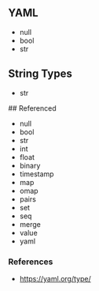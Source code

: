 ## YAML

* null
* bool
* str

## String Types

* str

## Referenced

* null
* bool
* str
* int
* float
* binary
* timestamp
* map
* omap
* pairs
* set
* seq
* merge
* value
* yaml

### References

* https://yaml.org/type/